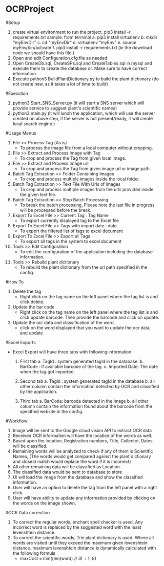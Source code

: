 # OCRProject

#Setup
1. create virtual environment to run the project, pip3 install -r requirements.txt
    sample: from terminal
        a. pip3 install virtualenv
        b. mkdir "myEnvDir"
        c. cd "myEnvDir"
        d. virtualenv "myEnv"
        e. source myEnv/bin/activate
        f. pip3 install -r requirements.txt (in the download code we should have this file.)
2. Open and edit Configuration.cfg file as needed
3. Open CreateDb.sql, CreateSPs.sql and CreateTables.sql in mysql and execute them to create the database or. Make sure to have correct information.
4. Execute python3 BuildPlantDictionary.py to build the plant dictionary (do not create new, as it takes a lot of time to build)

#Execution
1. python3 Start_SNS_Server.py (it will start a SNS server which will provide service to suggest plant's scientific names)
2. python3 main.py (it will lunch the application, which will use the server created on above step, if the server is not present/ready, it will create local search engine.)

#Usage Menus 
1. File >> Process Tag (As is)
   - To process the image file from a local computer without cropping.
2. File >> Extract and Process Image with Tag
   - To crop and process the Tag from given local image.
3. File >> Extract and Process Image url
   - To crop and process the Tag from given image url or image path.
4. Batch Tag Extraction >> Folder Containing Images
    - To crop and process multiple images inside the local folder.
5. Batch Tag Extraction >> Text File With Urls of Images
    - To crop and process multiple images from the urls provided inside the given text file.
6. Batch Tag Extraction >> Stop Batch Processing
    - To break the batch processing, Please note the last file in progress will be processed before the break.
7. Export To Excel File >> Current Tag : Tag Name
    - To export currently displayed tag to the Excel file
8. Export To Excel File >> Tags with import date : date
    - To export the filtered list of tags to excel document
9. Export To Excel File >> Export all Tags  
    - To export all tags in the system to excel document
10. Tools >> Edit Configuration
    - To edit the configuration of the application including the database information.
11. Tools >> Rebuild plant dictionary
    - To rebuild the plant dictionary from the url path specified in the config.
    
#How To 
1. Delete the tag
    - Right click on the tag name on the left panel where the tag list is and click delete. 
2. Update the bar code
    - Right click on the tag name on the left panel where the tag list is and click update barcode. Then provide the barcode and click on update.
3. Update the ocr data and classification of the word.
    - click on the word displayed that you want to update the ocr data, and update

#Excel Exports
- Excel Export will have three tabs with following information
    1. First tab
        a. TagId : system generated tagId in the database.
        b. BarCode : If available barcode of the tag.
        c. Imported Date: The date when the tag got imported.
        
    2. Second tab
        a. TagId : system generated tagId in the database
        b. all other column contain the information detected by OCR and classified by the application.
    
    3. Third tab
        a. BarCode: barcode detected in the image
        b. all other column contain the information found about the barcode from the specified website in the config.
      
    
#Workflow
1. Image will be sent to the Google cloud vision API to extract OCR data
2. Received OCR information will have the location of the words as well.
3. Based upon the location, Registration numbers, Title, Collector, Dates will be classified.
4. Remaining words will be analyzed to check if any of them is Scientific Names, (The words would get compared against the plant dictionary and closest match would replace the word if it is incorrect)
5. All other remaining data will be classified as Location
6. The classified data would be sent to database to store
7. UI will load the image from the database and show the classified information.
8. User will have an option to delete the tag from the left panel with a right click.
9. User will have ability to update any information provided by clicking on the words on the image shown.

#OCR Data correction
1. To correct the regular words, enchant spell checker is used. Any incorrect word is replaced by the suggested word with the least levenshtein distance.
2. To correct the scientific words, Trie plant dictionary is used. Where all words are visited until they exceed the maximum given levenshtein distance. maximum levenshtein distance is dynamically calculated with the following formula
   - maxCost = min((len(word) // 3) + 1, 8)


  
 
 